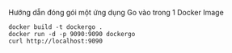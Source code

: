 Hướng dẫn đóng gói một ứng dụng Go vào trong 1 Docker Image
```
docker build -t dockergo .
docker run -d -p 9090:9090 dockergo
curl http://localhost:9090
```
